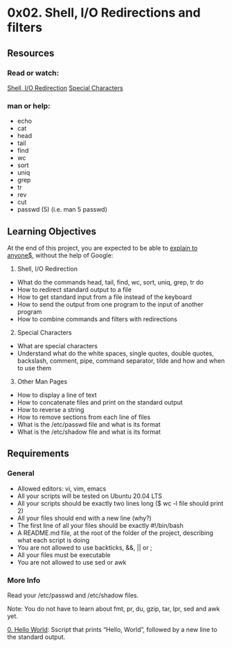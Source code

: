 # 0x02. Shell, I/O Redirections and filters

## Resources
### Read or watch:

[Shell, I/O Redirection](http://linuxcommand.org/lc3_lts0070.php "Shell, I/O Redirection")
[Special Characters](http://mywiki.wooledge.org/BashGuide/SpecialCharacters "Special Characters")
### man or help:

* echo
* cat
* head
* tail
* find
* wc
* sort
* uniq
* grep
* tr
* rev
* cut
* passwd (5) (i.e. man 5 passwd)

## Learning Objectives
At the end of this project, you are expected to be able to [explain to anyone$](https://fs.blog/feynman-learning-technique/?fbclid=IwAR2K5_BGPVo0QjJXkOIIqNsqcXK4lTskPWJvA0asKQIGtCPWaQBdKmj1Ztg "explain to anyone"), without the help of Google:

1. Shell, I/O Redirection

* What do the commands head, tail, find, wc, sort, uniq, grep, tr do
* How to redirect standard output to a file
* How to get standard input from a file instead of the keyboard
* How to send the output from one program to the input of another program
* How to combine commands and filters with redirections

2. Special Characters

* What are special characters
* Understand what do the white spaces, single quotes, double quotes, backslash, comment, pipe, command separator, tilde and how and when to use them

3. Other Man Pages

* How to display a line of text
* How to concatenate files and print on the standard output
* How to reverse a string
* How to remove sections from each line of files
* What is the /etc/passwd file and what is its format
* What is the /etc/shadow file and what is its format

## Requirements
### General
* Allowed editors: vi, vim, emacs
* All your scripts will be tested on Ubuntu 20.04 LTS
* All your scripts should be exactly two lines long ($ wc -l file should print 2)
* All your files should end with a new line (why?)
* The first line of all your files should be exactly #!/bin/bash
* A README.md file, at the root of the folder of the project, describing what each script is doing
* You are not allowed to use backticks, &&, || or ;
* All your files must be executable
* You are not allowed to use sed or awk
### More Info
Read your /etc/passwd and /etc/shadow files.

Note: You do not have to learn about fmt, pr, du, gzip, tar, lpr, sed and awk yet.

[0. Hello World](https://github.com/vessoutraore/alx-system_engineering-devops/blob/master/0x00-shell_basics/0-hello_world "0-hello_world"): Sscript that prints “Hello, World”, followed by a new line to the standard output.
